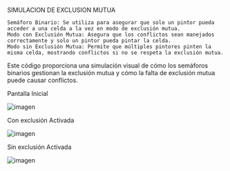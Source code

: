 SIMULACION DE EXCLUSION MUTUA 

    Semáforo Binario: Se utiliza para asegurar que solo un pintor pueda acceder a una celda a la vez en modo de exclusión mutua.
    Modo con Exclusión Mutua: Asegura que los conflictos sean manejados correctamente y solo un pintor pueda pintar la celda.
    Modo sin Exclusión Mutua: Permite que múltiples pintores pinten la misma celda, mostrando conflictos si no se respeta la exclusión mutua.
    

Este código proporciona una simulación visual de cómo los semáforos binarios gestionan la exclusión mutua y cómo la falta de exclusión mutua puede causar conflictos.


Pantalla Inicial 

![imagen](https://github.com/user-attachments/assets/61c3a0c8-17bc-455e-8a87-443d2f21ed15)

Con exclusión Activada

![imagen](https://github.com/user-attachments/assets/ba2435fa-f987-45f9-917f-de65ad80206f)

Sin exclusión Activada 

![imagen](https://github.com/user-attachments/assets/58d66c3e-fcb3-45c1-968d-46f79dee5d19)


